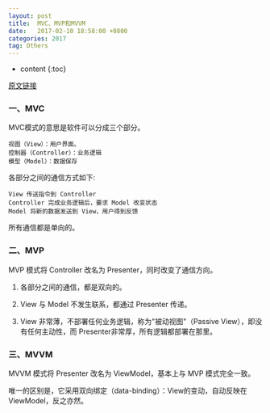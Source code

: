 ```yaml
---
layout: post
title:  MVC、MVP和MVVM
date:   2017-02-10 18:58:00 +0800
categories: 2017
tag: Others
---
```


* content
{:toc}

[原文链接](http://www.ruanyifeng.com/blog/2015/02/mvcmvp_mvvm.html)

### 一、MVC

MVC模式的意思是软件可以分成三个部分。

<!-- ![image](http://image.beekka.com/blog/2015/bg2015020105.png) -->

	视图（View）：用户界面。
	控制器（Controller）：业务逻辑
	模型（Model）：数据保存

各部分之间的通信方式如下:

	View 传送指令到 Controller
	Controller 完成业务逻辑后，要求 Model 改变状态
	Model 将新的数据发送到 View，用户得到反馈

所有通信都是单向的。

### 二、MVP

MVP 模式将 Controller 改名为 Presenter，同时改变了通信方向。

<!-- ![image](http://image.beekka.com/blog/2015/bg2015020109.png) -->

1. 各部分之间的通信，都是双向的。

2. View 与 Model 不发生联系，都通过 Presenter 传递。

3. View 非常薄，不部署任何业务逻辑，称为"被动视图"（Passive View），即没有任何主动性，而 Presenter非常厚，所有逻辑都部署在那里。

### 三、MVVM

MVVM 模式将 Presenter 改名为 ViewModel，基本上与 MVP 模式完全一致。

<!-- ![image](http://image.beekka.com/blog/2015/bg2015020110.png) -->

唯一的区别是，它采用双向绑定（data-binding）：View的变动，自动反映在 ViewModel，反之亦然。
